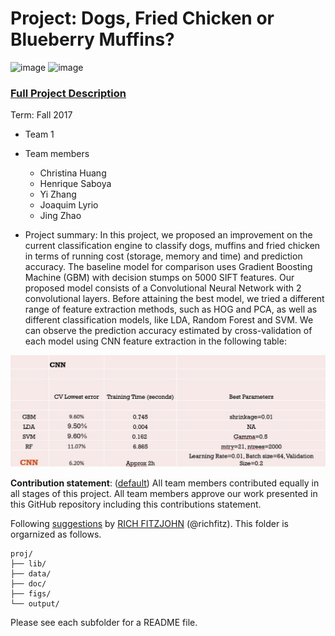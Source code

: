 ﻿# Project: Dogs, Fried Chicken or Blueberry Muffins?
![image](figs/chicken.jpg)
![image](figs/muffin.jpg)

### [Full Project Description](doc/project3_desc.md)

Term: Fall 2017

+ Team 1
+ Team members
	+ Christina Huang
	+ Henrique Saboya
	+ Yi Zhang
	+ Joaquim Lyrio
	+ Jing Zhao

+ Project summary: In this project, we proposed an improvement on the current classification engine to classify dogs, muffins and fried chicken in terms of running cost (storage, memory and time) and prediction accuracy. The baseline model for comparison uses Gradient Boosting Machine (GBM) with decision stumps on 5000 SIFT features. Our proposed model consists of a Convolutional Neural Network with 2 convolutional layers. Before attaining the best model, we tried a different range of feature extraction methods, such as HOG and PCA, as well as different classification models, like LDA, Random Forest and SVM. We can observe the prediction accuracy estimated by cross-validation of each model using CNN feature extraction in the following table:

![image](figs/Table.jpg)
	
**Contribution statement**: ([default](doc/a_note_on_contributions.md)) All team members contributed equally in all stages of this project. All team members approve our work presented in this GitHub repository including this contributions statement. 

Following [suggestions](http://nicercode.github.io/blog/2013-04-05-projects/) by [RICH FITZJOHN](http://nicercode.github.io/about/#Team) (@richfitz). This folder is orgarnized as follows.

```
proj/
├── lib/
├── data/
├── doc/
├── figs/
└── output/
```

Please see each subfolder for a README file.
